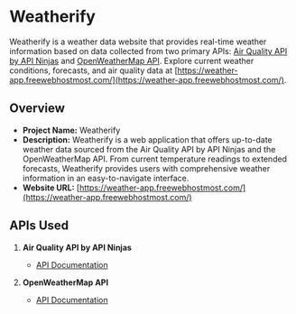 # Weatherify

Weatherify is a weather data website that provides real-time weather information based on data collected from two primary APIs: [Air Quality API by API Ninjas](https://air-quality-by-api-ninjas.p.rapidapi.com) and [OpenWeatherMap API](https://api.openweathermap.org). Explore current weather conditions, forecasts, and air quality data at [https://weather-app.freewebhostmost.com/](https://weather-app.freewebhostmost.com/).

## Overview

- **Project Name:** Weatherify
- **Description:** Weatherify is a web application that offers up-to-date weather data sourced from the Air Quality API by API Ninjas and the OpenWeatherMap API. From current temperature readings to extended forecasts, Weatherify provides users with comprehensive weather information in an easy-to-navigate interface.
- **Website URL:** [https://weather-app.freewebhostmost.com/](https://weather-app.freewebhostmost.com/)

## APIs Used

1. **Air Quality API by API Ninjas**
   - [API Documentation](https://api-ninjas.com/api/airquality)

2. **OpenWeatherMap API**
   - [API Documentation](https://openweathermap.org/api/one-call-3)
